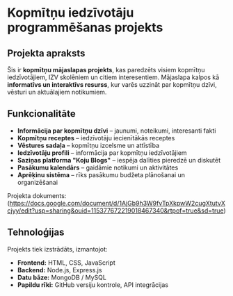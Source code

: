 # Kopmītņu iedzīvotāju programmēšanas projekts

## Projekta apraksts
Šis ir **kopmītņu mājaslapas projekts**, kas paredzēts visiem kopmītņu iedzīvotājiem, IZV skolēniem un citiem interesentiem. Mājaslapa kalpos kā **informatīvs un interaktīvs resurss**, kur varēs uzzināt par kopmītņu dzīvi, vēsturi un aktuālajiem notikumiem.

## Funkcionalitāte
- **Informācija par kopmītņu dzīvi** – jaunumi, noteikumi, interesanti fakti
- **Kopmītņu receptes** – iedzīvotāju iecienītākās receptes
- **Vēstures sadaļa** – kopmītņu izcelsme un attīstība
- **Iedzīvotāju profili** – informācija par kopmītņu iedzīvotājiem
- **Saziņas platforma "Koju Blogs"** – iespēja dalīties pieredzē un diskutēt
- **Pasākumu kalendārs** – gaidāmie notikumi un aktivitātes
- **Aprēķinu sistēma** – rīks pasākumu budžeta plānošanai un organizēšanai

Projekta dokuments: (https://docs.google.com/document/d/1AjGb9h3W9fvTpXkpwW2cugXtutvXcjyy/edit?usp=sharing&ouid=115377672219018467340&rtpof=true&sd=true)

## Tehnoloģijas
Projekts tiek izstrādāts, izmantojot:
- **Frontend:** HTML, CSS, JavaScript
- **Backend:** Node.js, Express.js
- **Datu bāze:** MongoDB / MySQL
- **Papildu rīki:** GitHub versiju kontrole, API integrācijas
